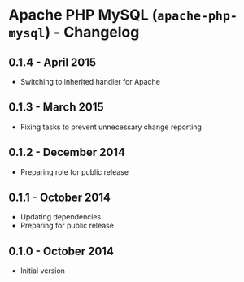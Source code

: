 # Apache PHP MySQL (`apache-php-mysql`) - Changelog

## 0.1.4 - April 2015

* Switching to inherited handler for Apache

## 0.1.3 - March 2015

* Fixing tasks to prevent unnecessary change reporting

## 0.1.2 - December 2014

* Preparing role for public release

## 0.1.1 - October 2014

* Updating dependencies
* Preparing for public release

## 0.1.0 - October 2014

* Initial version

